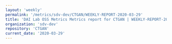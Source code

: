 ```yaml
---
layout: 'weekly'
permalink: '/metrics/sdv-dev/CTGAN/WEEKLY-REPORT-2020-03-29'
title: 'DAI Lab OSS Metrics Metrics report for CTGAN | WEEKLY-REPORT-2020-03-29'
organization: 'sdv-dev'
repository: 'CTGAN'
current_date: '2020-03-29'
---
```

